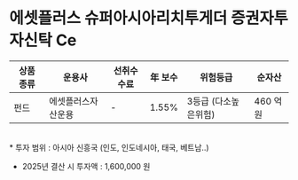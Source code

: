 # 에셋플러스 슈퍼아시아리치투게더 증권자투자신탁 Ce

| 상품 종류 | 운용사 | 선취수수료 | 年 보수 | 위험등급 | 순자산 |
|---|---|---|---|------|---|
| 펀드 | 에셋플러스자산운용 | - | 1.55% | 3등급 (다소높은위험) | 460 억원 |

<br>
* 투자 범위 : 아시아 신흥국 (인도, 인도네시아, 태국, 베트남..)

<br>

* 2025년 결산 시 투자액 : 1,600,000 원

